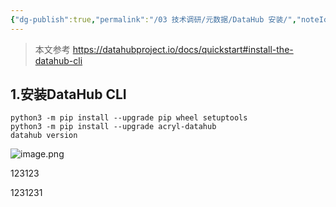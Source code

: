 ```yaml
---
{"dg-publish":true,"permalink":"/03 技术调研/元数据/DataHub 安装/","noteIcon":"","created":"2024-01-08T15:19:18.714+08:00","updated":"2024-01-08T20:28:25.495+08:00"}
---
```


> 本文参考 https://datahubproject.io/docs/quickstart#install-the-datahub-cli
## 1.安装DataHub CLI
```
python3 -m pip install --upgrade pip wheel setuptools  
python3 -m pip install --upgrade acryl-datahub  
datahub version
```
![image.png](https://s2.loli.net/2024/01/08/WeA2ISmM4xjJw7G.png)


123123

1231231